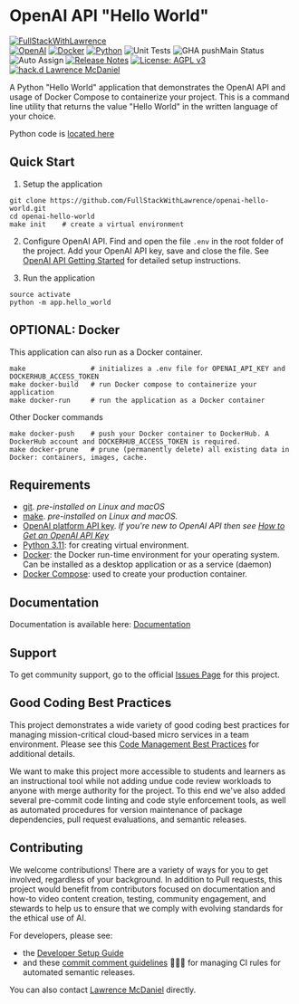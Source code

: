 # OpenAI API "Hello World"

[![FullStackWithLawrence](https://a11ybadges.com/badge?text=FullStackWithLawrence&badgeColor=orange&logo=youtube&logoColor=282828)](https://www.youtube.com/@FullStackWithLawrence)<br>
[![OpenAI](https://a11ybadges.com/badge?logo=openai)](https://platform.openai.com/)
[![Docker](https://a11ybadges.com/badge?logo=docker)](https://docs.docker.com/)
[![Python](https://a11ybadges.com/badge?logo=python)](https://www.python.org/)
![Unit Tests](https://github.com/FullStackWithLawrence/openai-hello-world/actions/workflows/testsPython.yml/badge.svg?branch=main)
![GHA pushMain Status](https://img.shields.io/github/actions/workflow/status/FullStackWithLawrence/openai-hello-world/pushMain.yml?branch=main)
![Auto Assign](https://github.com/FullStackwithLawrence/openai-hello-world/actions/workflows/auto-assign.yml/badge.svg)
[![Release Notes](https://img.shields.io/github/release/FullStackWithLawrence/openai-hello-world)](https://github.com/FullStackWithLawrence/openai-hello-world/releases)
[![License: AGPL v3](https://img.shields.io/badge/License-AGPL_v3-blue.svg)](https://www.gnu.org/licenses/agpl-3.0)
[![hack.d Lawrence McDaniel](https://img.shields.io/badge/hack.d-Lawrence%20McDaniel-orange.svg)](https://lawrencemcdaniel.com)

A Python "Hello World" application that demonstrates the OpenAI API and usage of Docker Compose to containerize your project. This is a command line utility that returns the value "Hello World" in the written language of your choice.

Python code is [located here](./app/)

## Quick Start

1. Setup the application

```console
git clone https://github.com/FullStackWithLawrence/openai-hello-world.git
cd openai-hello-world
make init    # create a virtual environment
```

2. Configure OpenAI API. Find and open the file `.env` in the root folder of the project. Add your OpenAI API key, save and close the file. See [OpenAI API Getting Started](./doc/OPENAI_API_GETTING_STARTED_GUIDE.md) for detailed setup instructions.

3. Run the application

```console
source activate
python -m app.hello_world
```

## OPTIONAL: Docker

This application can also run as a Docker container.

```console
make                # initializes a .env file for OPENAI_API_KEY and DOCKERHUB_ACCESS_TOKEN 
make docker-build   # run Docker compose to containerize your application
make docker-run     # run the application as a Docker container
```

Other Docker commands

```console
make docker-push    # push your Docker container to DockerHub. A DockerHub account and DOCKERHUB_ACCESS_TOKEN is required.
make docker-prune   # prune (permanently delete) all existing data in Docker: containers, images, cache.
```

## Requirements

- [git](https://git-scm.com/book/en/v2/Getting-Started-Installing-Git). _pre-installed on Linux and macOS_
- [make](https://gnuwin32.sourceforge.net/packages/make.htm). _pre-installed on Linux and macOS._
- [OpenAI platform API key](https://platform.openai.com/).
  _If you're new to OpenAI API then see [How to Get an OpenAI API Key](./doc/OPENAI_API_GETTING_STARTED_GUIDE.md)_
- [Python 3.11](https://www.python.org/downloads/): for creating virtual environment.
- [Docker](https://docs.docker.com/): the Docker run-time environment for your operating system. Can be installed as a desktop application or as a service (daemon)
- [Docker Compose](https://docs.docker.com/compose/install/): used to create your production container.

## Documentation

Documentation is available here: [Documentation](./doc/)

## Support

To get community support, go to the official [Issues Page](https://github.com/FullStackWithLawrence/openai-hello-world/issues) for this project.

## Good Coding Best Practices

This project demonstrates a wide variety of good coding best practices for managing mission-critical cloud-based micro services in a team environment. Please see this [Code Management Best Practices](./doc/GOOD_CODING_PRACTICE.md) for additional details.

We want to make this project more accessible to students and learners as an instructional tool while not adding undue code review workloads to anyone with merge authority for the project. To this end we've also added several pre-commit code linting and code style enforcement tools, as well as automated procedures for version maintenance of package dependencies, pull request evaluations, and semantic releases.

## Contributing

We welcome contributions! There are a variety of ways for you to get involved, regardless of your background. In addition to Pull requests, this project would benefit from contributors focused on documentation and how-to video content creation, testing, community engagement, and stewards to help us to ensure that we comply with evolving standards for the ethical use of AI.

For developers, please see:

- the [Developer Setup Guide](./doc/CONTRIBUTING.md)
- and these [commit comment guidelines](./doc/SEMANTIC_VERSIONING.md) 😬😬😬 for managing CI rules for automated semantic releases.

You can also contact [Lawrence McDaniel](https://lawrencemcdaniel.com/contact) directly.
